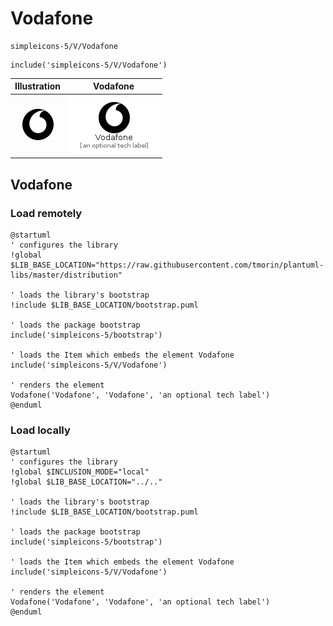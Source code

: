 # Vodafone


```text
simpleicons-5/V/Vodafone
```

```text
include('simpleicons-5/V/Vodafone')
```



| Illustration | Vodafone |
| :---: | :---: |
| ![illustration for Illustration](../../simpleicons-5/V/Vodafone.png) | ![illustration for Vodafone](../../simpleicons-5/V/Vodafone.Local.png) |




## Vodafone

### Load remotely
```plantuml
@startuml
' configures the library
!global $LIB_BASE_LOCATION="https://raw.githubusercontent.com/tmorin/plantuml-libs/master/distribution"

' loads the library's bootstrap
!include $LIB_BASE_LOCATION/bootstrap.puml

' loads the package bootstrap
include('simpleicons-5/bootstrap')

' loads the Item which embeds the element Vodafone
include('simpleicons-5/V/Vodafone')

' renders the element
Vodafone('Vodafone', 'Vodafone', 'an optional tech label')
@enduml
```

### Load locally
```plantuml
@startuml
' configures the library
!global $INCLUSION_MODE="local"
!global $LIB_BASE_LOCATION="../.."

' loads the library's bootstrap
!include $LIB_BASE_LOCATION/bootstrap.puml

' loads the package bootstrap
include('simpleicons-5/bootstrap')

' loads the Item which embeds the element Vodafone
include('simpleicons-5/V/Vodafone')

' renders the element
Vodafone('Vodafone', 'Vodafone', 'an optional tech label')
@enduml
```

